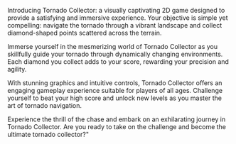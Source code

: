 Introducing Tornado Collector: a visually captivating 2D game designed to provide a satisfying and immersive experience. Your objective is simple yet compelling: navigate the tornado through a vibrant landscape and collect diamond-shaped points scattered across the terrain.

Immerse yourself in the mesmerizing world of Tornado Collector as you skillfully guide your tornado through dynamically changing environments. Each diamond you collect adds to your score, rewarding your precision and agility.

With stunning graphics and intuitive controls, Tornado Collector offers an engaging gameplay experience suitable for players of all ages. Challenge yourself to beat your high score and unlock new levels as you master the art of tornado navigation.

Experience the thrill of the chase and embark on an exhilarating journey in Tornado Collector. Are you ready to take on the challenge and become the ultimate tornado collector?"
